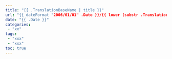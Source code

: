 ```yaml
---
title: "{{ .TranslationBaseName | title }}"
url: "{{ dateFormat "2006/01/01" .Date }}/{{ lower (substr .TranslationBaseName 6) }}.html"
date: "{{ .Date }}"
categories:
 - "xx"
tags:
 - "xxx"
 - "xxx"
toc: true
---
```


